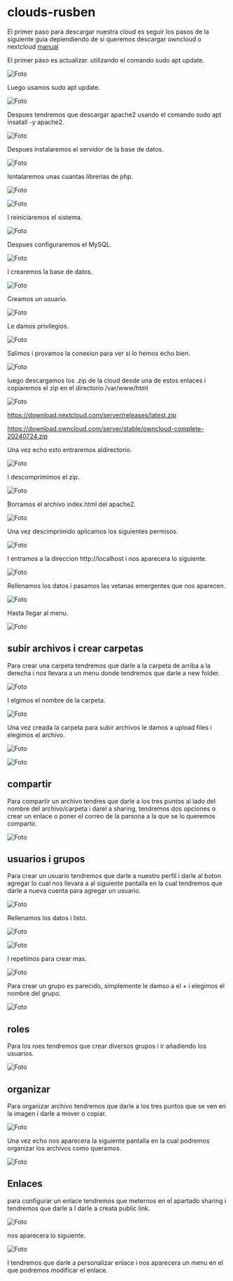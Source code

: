 # clouds-rusben

El primer paso para descargar nuestra cloud es seguir los pasos de la siguiente guia depiendiendo de si queremos descargar owncloud o nextcloud
[manual ](https://github.com/rusben/smx-m08/blob/main/docs/installacio-clouds.md)

El primer pàso es actualizar. utilizando el comando sudo apt update.

![Foto](1.png)

Luego usamos sudo apt update.

![Foto](2.png)

Despues tendremos que descargar apache2 usando el comando sudo apt insatall -y apache2.

![Foto](3.png)

Despues instalaremos el servidor de la base de datos.

![Foto](4.png)

Isntalaremos unas cuantas librerias de php.

![Foto](5.png)

![Foto](6.png)

I reiniciaremos el sistema.

![Foto](7.png)

Despues configuraremos el MySQL.

![Foto](8.png)

I crearemos la base de datos.

![Foto](9.png)

Creamos un usuario.

![Foto](10.png)

Le damos privilegios.

![Foto](11.png)

Salimos i provamos la conexion para ver si lo hemos echo bien.

![Foto](12.png)

luego descargamos los .zip de la cloud desde una de estos enlaces i copiaremos el zip en el directorio /var/www/html

![Foto](14.png)

https://download.nextcloud.com/server/releases/latest.zip

https://download.owncloud.com/server/stable/owncloud-complete-20240724.zip

Una vez echo esto entraremos aldirectorio.

![Foto](13.png)

I descomprimimos el zip.

![Foto](15.png)

Borramos el archivo index.html del apache2.

![Foto](16.png)

Una vez descimprimido aplicamos los siguientes permisos.

![Foto](17.png)

I entramos a la direccion http://localhost i nos aparecera lo siguiente.

![Foto](20.png)

Rellenamos los datos i pasamos las vetanas emergentes que nos aparecen.

![Foto](21.png)

Hasta llegar al menu.

![Foto](23.png)

## **subir archivos i crear carpetas**

Para crear una carpeta tendremos que darle a la carpeta de arriba a la derecha i nos llevara a un menu donde tendremos que darle a new folder.

![Foto](24.png)

I elgimos el nombre de la carpeta.

![Foto](24.1.png)

Una vez creada la carpeta para subir archivos le damos a upload files i elegimos el archivo.

![Foto](26.png)

![Foto](27.png)

## **compartir**
Para compartir un archivo tendres que darle a los tres puntos al lado del nombre del archivo/carpeta i darel a sharing, tendremos dos opciones o crear un enlace o poner el correo de la parsona a la que se lo queremos compartir.

![Foto](28.png)

## **usuarios i grupos**

Para crear un usuario tendremos que darle a nuestro perfil i darle al boton agregar lo cual nos llevara a al siguiente pantalla en la cual tendremos que darle a nueva cuenta para agregar un usuario.

![Foto](30.png)

Rellenamos los datos i listo.

![Foto](31.png)

![Foto](32.png)

I repetimos para crear mas.

![Foto](33.png)

Para crear un grupo es parecido, simplemente le damso a el + i elegimos el nombre del grupo.

![Foto](34.png)

## **roles**

Para los roes tendremos que crear diversos grupos i ir añadiendo los usuarios.

![Foto](35.png)


## **organizar**

Para organizar archivo tendremos que darle a los tres puntos que se ven en la imagen i darle a mover o copiar.

![Foto](36.png)

Una vez echo nos aparecera la siguiente pantalla en la cual podremos organizar los archivos como queramos.

![Foto](37.png)

## **Enlaces**

para configurar un enlace tendremos que meternos en el apartado sharing i tendremos que darle a I darle a creata public link.

![Foto](28.png)

nos aparecera lo siguiente. 

![Foto](38.png)

I tendremos que darle a personalizar enlace i nos aparecera un menu en el que podremos modificar el enlace.































